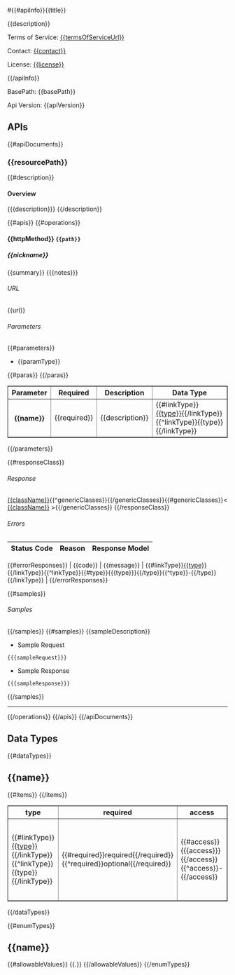 #{{#apiInfo}}{{title}}

{{description}}

Terms of Service: [{{termsOfServiceUrl}}]({{termsOfServiceUrl}})

Contact: [{{contact}}](mailto:{{contact}})

License: [{{license}}]({{licenseUrl}})

{{/apiInfo}}

BasePath: {{basePath}}

Api Version: {{apiVersion}}

## APIs
{{#apiDocuments}}
### {{resourcePath}}
{{#description}}
#### Overview
{{{description}}}
{{/description}}

{{#apis}}
{{#operations}}
#### **{{httpMethod}}** `{{path}}`
##### {{nickname}}

{{summary}}
{{{notes}}}

###### URL
{{url}}
###### Parameters
{{#parameters}}
- {{paramType}}

<table border="1">
    <tr>
        <th>Parameter</th>
        <th>Required</th>
        <th>Description</th>
        <th>Data Type</th>
    </tr>
    {{#paras}}
    <tr>
        <th>{{name}}</th>
        <td>{{required}}</td>
        <td>{{description}}</td>
        <td>{{#linkType}}<a href="#{{linkType}}">{{type}}</a>{{/linkType}}{{^linkType}}{{type}}{{/linkType}}</td>
    </tr>
    {{/paras}}
</table>
{{/parameters}}

{{#responseClass}}
###### Response
[{{className}}](#{{classLinkName}}){{^genericClasses}}{{/genericClasses}}{{#genericClasses}}< [{{className}}](#{{classLinkName}}) >{{/genericClasses}}
{{/responseClass}}


###### Errors
| Status Code | Reason      | Response Model |
|-------------|-------------|----------------|
{{#errorResponses}}
| {{code}}    | {{message}} | {{#linkType}}[{{type}}](#{{linkType}}){{/linkType}}{{^linkType}}{{#type}}{{{type}}}{{/type}}{{^type}}-{{/type}}{{/linkType}} |
{{/errorResponses}}

{{#samples}}
###### Samples
{{/samples}}
{{#samples}}
{{sampleDescription}}

- Sample Request

```
{{{sampleRequest}}}
```

- Sample Response

```
{{{sampleResponse}}}
```

{{/samples}}

- - -
{{/operations}}
{{/apis}}
{{/apiDocuments}}

## Data Types
{{#dataTypes}}


## <a name="{{name}}">{{name}}</a>

<table border="1">
    <tr>
        <th>type</th>
        <th>required</th>
        <th>access</th>
        <th>description</th>
        <th>notes</th>
    </tr>
    {{#items}}
    <tr>
        <td>{{#linkType}}<a href="#{{linkType}}">{{type}}</a>{{/linkType}}{{^linkType}}{{type}}{{/linkType}}</td>
        <td>{{#required}}required{{/required}}{{^required}}optional{{/required}}</td>
        <td>{{#access}}{{{access}}}{{/access}}{{^access}}-{{/access}}</td>
        <td>{{#description}}{{{description}}}{{/description}}{{^description}}-{{/description}}{{#allowableValue}} Allowable
        values:{{.}}{{/allowableValue}}</td>
        <td>{{#notes}}{{{notes}}}{{/notes}}{{^notes}}-{{/notes}}</td>
    </tr>
    {{/items}}
</table>

{{/dataTypes}}

{{#enumTypes}}
## {{name}}
{{#allowableValues}}
{{.}}
{{/allowableValues}}
{{/enumTypes}}
